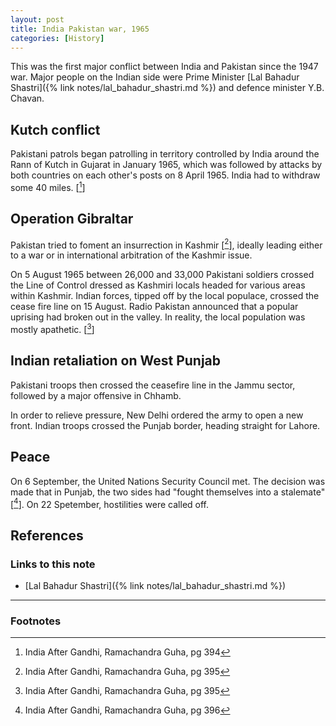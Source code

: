 ```yaml
---
layout: post
title: India Pakistan war, 1965
categories: [History]
---
```


This was the first major conflict between India and Pakistan since the 1947 war.
Major people on the Indian side were Prime Minister [Lal Bahadur Shastri]({% link notes/lal_bahadur_shastri.md %})
and defence minister Y.B. Chavan.

## Kutch conflict

Pakistani patrols began patrolling in territory controlled by India around the Rann of Kutch in Gujarat
in January 1965, which was followed by attacks by both countries on each other's posts on 8 April 1965.
India had to withdraw some 40 miles. [[^1]]

## Operation Gibraltar

Pakistan tried to foment an insurrection in Kashmir [[^2]], ideally leading either to a war or in international
arbitration of the Kashmir issue.

On 5 August 1965 between 26,000 and 33,000 Pakistani soldiers crossed the Line of Control dressed as Kashmiri
locals headed for various areas within Kashmir. Indian forces, tipped off by the local populace,
crossed the cease fire line on 15 August. Radio Pakistan announced that a popular uprising had broken out
in the valley. In reality, the local population was mostly apathetic. [[^2]]

## Indian retaliation on West Punjab

Pakistani troops then crossed the ceasefire line in the Jammu sector, followed by a major offensive in Chhamb.

In order to relieve pressure, New Delhi ordered the army to open a new front. Indian troops crossed the
Punjab border, heading straight for Lahore.

## Peace

On 6 September, the United Nations Security Council met. The decision was made that in Punjab, the two sides
had "fought themselves into a stalemate" [[^3]]. On 22 Spetember, hostilities were called off.

## References

[^1]: India After Gandhi, Ramachandra Guha, pg 394
[^2]: India After Gandhi, Ramachandra Guha, pg 395
[^3]: India After Gandhi, Ramachandra Guha, pg 396


### Links to this note
* [Lal Bahadur Shastri]({% link notes/lal_bahadur_shastri.md %})


___

### Footnotes
